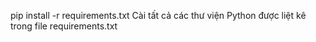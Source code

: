 pip install -r requirements.txt
Cài tất cả các thư viện Python được liệt kê trong file requirements.txt